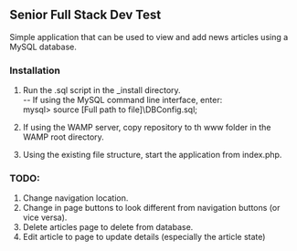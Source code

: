 ## Senior Full Stack Dev Test

Simple application that can be used to view and add news articles using a MySQL database.

### Installation

1. Run the .sql script in the _install directory.<br />
  -- If using the MySQL command line interface, enter:<br />
    mysql> source [Full path to file]\DBConfig.sql;<br />
    
2. If using the WAMP server, copy repository to th www folder in the WAMP root directory.<br />

3. Using the existing file structure, start the application from index.php.

### TODO:

1. Change navigation location.<br />
2. Change in page buttons to look different from navigation buttons (or vice versa).<br />
3. Delete articles page to delete from database.<br />
4. Edit article to page to update details (especially the article state)
